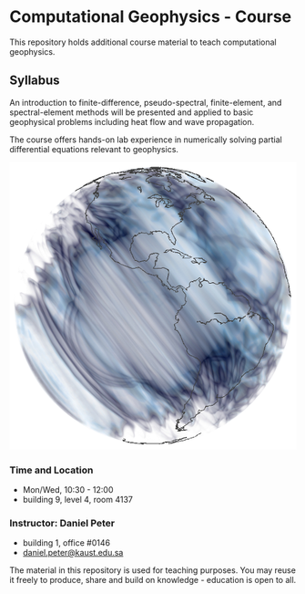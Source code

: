 
# Computational Geophysics - Course

This repository holds additional course material to teach computational geophysics.

## Syllabus

An introduction to finite-difference, pseudo-spectral, finite-element, and spectral-element methods will be presented
and applied to basic geophysical problems including heat flow and wave propagation.

The course offers hands-on lab experience in numerically solving partial differential equations relevant to geophysics.

![Seismic wavefield snapshot for Kamchatka event](yt-kamchatka-specfem-comp.png)

### Time and Location

- Mon/Wed, 10:30 - 12:00
- building 9, level 4, room 4137

### Instructor: Daniel Peter
- building 1, office #0146  
- daniel.peter@kaust.edu.sa

The material in this repository is used for teaching purposes. You may reuse it freely to produce, share and build on knowledge - education is open to all.
